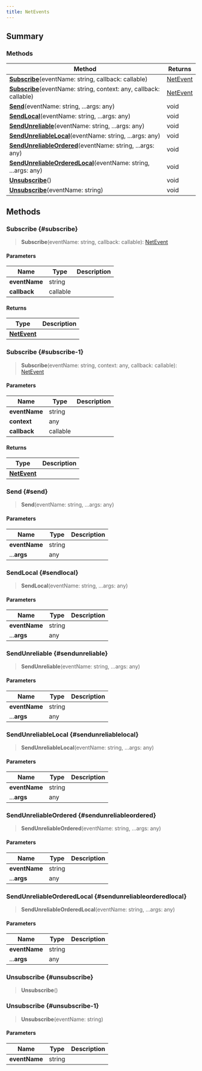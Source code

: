 ```yaml
---
title: NetEvents
---
```


## Summary

### Methods

| Method | Returns |
| ------ | ------- |
| **[Subscribe](#subscribe)**(eventName: string, callback: callable) | [NetEvent](/vext/ref/client/type/netevent) |
| **[Subscribe](#subscribe-1)**(eventName: string, context: any, callback: callable) | [NetEvent](/vext/ref/client/type/netevent) |
| **[Send](#send)**(eventName: string, ...args: any) | void |
| **[SendLocal](#sendlocal)**(eventName: string, ...args: any) | void |
| **[SendUnreliable](#sendunreliable)**(eventName: string, ...args: any) | void |
| **[SendUnreliableLocal](#sendunreliablelocal)**(eventName: string, ...args: any) | void |
| **[SendUnreliableOrdered](#sendunreliableordered)**(eventName: string, ...args: any) | void |
| **[SendUnreliableOrderedLocal](#sendunreliableorderedlocal)**(eventName: string, ...args: any) | void |
| **[Unsubscribe](#unsubscribe)**() | void |
| **[Unsubscribe](#unsubscribe-1)**(eventName: string) | void |

## Methods

### Subscribe {#subscribe}

> **Subscribe**(eventName: string, callback: callable): [NetEvent](/vext/ref/client/type/netevent)

#### Parameters

| Name | Type | Description |
| ---- | ---- | ----------- |
| **eventName** | string |  |
| **callback** | callable |  |

#### Returns

| Type | Description |
| ---- | ----------- |
| **[NetEvent](/vext/ref/client/type/netevent)** |  |

### Subscribe {#subscribe-1}

> **Subscribe**(eventName: string, context: any, callback: callable): [NetEvent](/vext/ref/client/type/netevent)

#### Parameters

| Name | Type | Description |
| ---- | ---- | ----------- |
| **eventName** | string |  |
| **context** | any |  |
| **callback** | callable |  |

#### Returns

| Type | Description |
| ---- | ----------- |
| **[NetEvent](/vext/ref/client/type/netevent)** |  |

### Send {#send}

> **Send**(eventName: string, ...args: any)

#### Parameters

| Name | Type | Description |
| ---- | ---- | ----------- |
| **eventName** | string |  |
| ...**args** | any |  |

### SendLocal {#sendlocal}

> **SendLocal**(eventName: string, ...args: any)

#### Parameters

| Name | Type | Description |
| ---- | ---- | ----------- |
| **eventName** | string |  |
| ...**args** | any |  |

### SendUnreliable {#sendunreliable}

> **SendUnreliable**(eventName: string, ...args: any)

#### Parameters

| Name | Type | Description |
| ---- | ---- | ----------- |
| **eventName** | string |  |
| ...**args** | any |  |

### SendUnreliableLocal {#sendunreliablelocal}

> **SendUnreliableLocal**(eventName: string, ...args: any)

#### Parameters

| Name | Type | Description |
| ---- | ---- | ----------- |
| **eventName** | string |  |
| ...**args** | any |  |

### SendUnreliableOrdered {#sendunreliableordered}

> **SendUnreliableOrdered**(eventName: string, ...args: any)

#### Parameters

| Name | Type | Description |
| ---- | ---- | ----------- |
| **eventName** | string |  |
| ...**args** | any |  |

### SendUnreliableOrderedLocal {#sendunreliableorderedlocal}

> **SendUnreliableOrderedLocal**(eventName: string, ...args: any)

#### Parameters

| Name | Type | Description |
| ---- | ---- | ----------- |
| **eventName** | string |  |
| ...**args** | any |  |

### Unsubscribe {#unsubscribe}

> **Unsubscribe**()

### Unsubscribe {#unsubscribe-1}

> **Unsubscribe**(eventName: string)

#### Parameters

| Name | Type | Description |
| ---- | ---- | ----------- |
| **eventName** | string |  |


